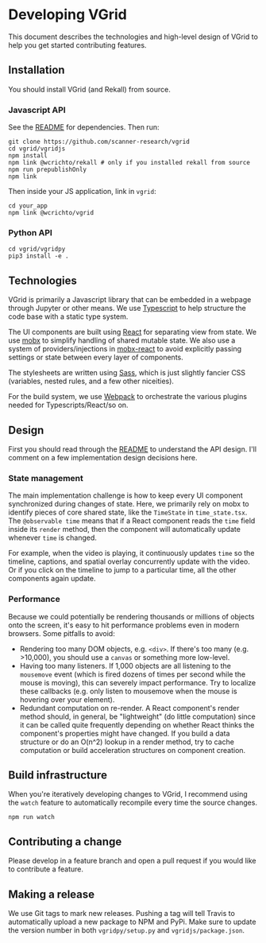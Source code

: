 # Developing VGrid

This document describes the technologies and high-level design of VGrid to help you get started contributing features.

## Installation

You should install VGrid (and Rekall) from source.

### Javascript API

See the [README](https://github.com/scanner-research/vgrid#javascript-api) for dependencies. Then run:

```
git clone https://github.com/scanner-research/vgrid
cd vgrid/vgridjs
npm install
npm link @wcrichto/rekall # only if you installed rekall from source
npm run prepublishOnly
npm link
```


Then inside your JS application, link in `vgrid`:

```
cd your_app
npm link @wcrichto/vgrid
```

### Python API

```
cd vgrid/vgridpy
pip3 install -e .
```

## Technologies

VGrid is primarily a Javascript library that can be embedded in a webpage through Jupyter or other means. We use [Typescript](https://www.typescriptlang.org) to help structure the code base with a static type system.

The UI components are built using [React](https://reactjs.org/) for separating view from state. We use [mobx](https://mobx.js.org/getting-started.html) to simplify handling of shared mutable state. We also use a system of providers/injections in [mobx-react](https://github.com/mobxjs/mobx-react#provider-and-inject) to avoid explicitly passing settings or state between every layer of components.

The stylesheets are written using [Sass](https://sass-lang.com/), which is just slightly fancier CSS (variables, nested rules, and a few other niceities).

For the build system, we use [Webpack](https://webpack.js.org/) to orchestrate the various plugins needed for Typescripts/React/so on.

## Design

First you should read through the [README](https://github.com/scanner-research/vgrid/blob/master/README.md) to understand the API design. I'll comment on a few implementation design decisions here.

### State management

The main implementation challenge is how to keep every UI component synchronized during changes of state. Here, we primarily rely on mobx to identify pieces of core shared state, like the `TimeState` in `time_state.tsx`. The `@observable time` means that if a React component reads the `time` field inside its `render` method, then the component will automatically update whenever `time` is changed.

For example, when the video is playing, it continuously updates `time` so the timeline, captions, and spatial overlay concurrently update with the video. Or if you click on the timeline to jump to a particular time, all the other components again update.

### Performance

Because we could potentially be rendering thousands or millions of objects onto the screen, it's easy to hit performance problems even in modern browsers. Some pitfalls to avoid:

* Rendering too many DOM objects, e.g. `<div>`. If there's too many (e.g. >10,000), you should use a `canvas` or something more low-level.
* Having too many listeners. If 1,000 objects are all listening to the `mousemove` event (which is fired dozens of times per second while the mouse is moving), this can severely impact performance. Try to localize these callbacks (e.g. only listen to mousemove when the mouse is hovering over your element).
* Redundant computation on re-render. A React component's render method should, in general, be "lightweight" (do little computation) since it can be called quite frequently depending on whether React thinks the component's properties might have changed. If you build a data structure or do an O(n^2) lookup in a render method, try to cache computation or build acceleration structures on component creation.

## Build infrastructure

When you're iteratively developing changes to VGrid, I recommend using the `watch` feature to automatically recompile every time the source changes.

```
npm run watch
```

## Contributing a change

Please develop in a feature branch and open a pull request if you would like to contribute a feature.

## Making a release

We use Git tags to mark new releases. Pushing a tag will tell Travis to automatically upload a new package to NPM and PyPi. Make sure to update the version number in both `vgridpy/setup.py` and `vgridjs/package.json`.
